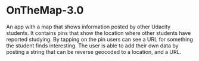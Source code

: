 # OnTheMap-3.0
An app with a map that shows information posted by other Udacity students. It contains pins that show the location where other students have reported studying. By tapping on the pin users can see a URL for something the student finds interesting. The user is able to add their own data by posting a string that can be reverse geocoded to a location, and a URL.
